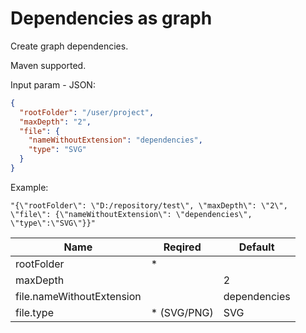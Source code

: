 # Dependencies as graph

Create graph dependencies.

Maven supported.

Input param - JSON:

```json
{
  "rootFolder": "/user/project",
  "maxDepth": "2",
  "file": {
    "nameWithoutExtension": "dependencies",
    "type": "SVG"
  }
}
```

Example:

```text
"{\"rootFolder\": \"D:/repository/test\", \"maxDepth\": \"2\", \"file\": {\"nameWithoutExtension\": \"dependencies\", \"type\":\"SVG\"}}"
```

| Name                      | Reqired     | Default      |
|---------------------------|-------------|--------------|
| rootFolder                | *           |              |
| maxDepth                  |             | 2            |
| file.nameWithoutExtension |             | dependencies |
| file.type                 | * (SVG/PNG) | SVG          |
